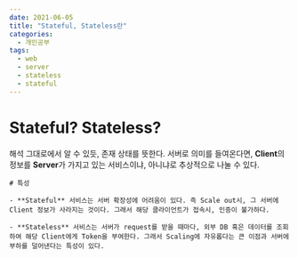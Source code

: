 ```yaml
---
date: 2021-06-05
title: "Stateful, Stateless란"
categories:
  - 개인공부
tags:
  - web
  - server
  - stateless
  - stateful
---
```


# Stateful? Stateless?

해석 그대로에서 알 수 있듯, 존재 상태를 뜻한다.
서버로 의미를 들여온다면, **Client**의 정보를 **Server**가 가지고 있는 서비스이냐, 아니냐로 추상적으로 나눌 수 있다.

```
# 특성

- **Stateful** 서비스는 서버 확장성에 어려움이 있다. 즉 Scale out시, 그 서버에 Client 정보가 사라지는 것이다. 그래서 해당 클라이언트가 접속시, 인증이 불가하다.

- **Stateless** 서비스는 서버가 request를 받을 때마다, 외부 DB 혹은 데이터를 조회하여 해당 Client에게 Token을 부여한다. 그래서 Scaling에 자유롭다는 큰 이점과 서버에 부하를 덜어낸다는 특성이 있다.
```
